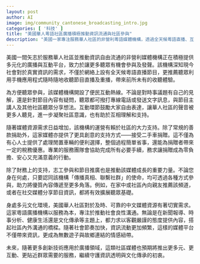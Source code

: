 ```yaml
---
layout: post
author: AI
image: img/community_cantonese_broadcasting_intro.jpg
categories: [ '科技' ]
title: "美國華人粵語社區廣播積極推動資訊流通與社區參與"
description: "美國一家專注服務華人社區的非營利粵語媒體機構，透過全天候粵語直播、互動熱線、志工推廣及創意捐贈，致力推動資訊透明、凝聚社區力量，並為聽眾提供多元參與和收聽體驗。該平台以嚴謹客觀的內容成為遊子與故鄉情感連結的重要橋樑，未來預期將引入更多創新互動服務，持續守護文化傳承。"
---
```

美國一間矢志於服務華人社區並推動資訊自由流通的非營利媒體機構正在積極提供多元化的廣播與互動平台，致力於讓更多聽眾有機會參與及發聲。該機構深知現今社會對於真實資訊的需求，不僅於網絡上設有全天候粵語直播節目，更推薦聽眾利用手機應用程式隨時隨地收聽節目直播及重播，帶來前所未有的收聽體驗。

為方便聽眾參與，該媒體機構開設了便民互動熱線。不論是對時事議題有自己的見解，還是針對節目內容有疑問，聽眾都可撥打專線電話或發送文字訊息，與節目主講人及其他社區聽眾分享想法。互動環節鼓勵大家自由表達，讓華人社區的聲音被更多人聽見，進一步凝聚社區意識，也有助於互相理解和支持。

隨著媒體資源需求日益增加，該機構的運營有賴於社區的大力支持。除了常規的善款捐助外，這家媒體亦提供了更具創意的支持方式——接受二手車捐贈。這不僅為有心人士提供了處理閒置車輛的便利選擇，整個過程簡單省事，還能為捐贈者帶來一定的稅務優惠。專業的服務團隊會協助完成所有必要手續，務求讓捐贈成為零負擔、安心又充滿意義的行動。

除了財務上的支持，志工參與和節目推廣也是推動該媒體成長的重要力量。不論您身在何處，只要認同該機構「傳播真相、聯繫社群」的使命，均可透過各種方式參與，助力將優質內容傳遞至更多角落。例如，在家中或社區內向親友推薦該頻道，或者在社交媒體分享節目資訊，都將有效擴展聽眾基礎。

身處多元文化環境，美國華人社區對於及時、可靠的中文媒體資源有著切實需求。這家粵語廣播機構以服務為本，專注於推動社會良性溝通。無論是在新聞報導、時事分析、健康生活還是文化傳承等主題上，都力求以客觀嚴謹的態度提供內容，搭起社區內外溝通的橋樑。隨著社會節奏加快，資訊流動更加頻繁，這樣的媒體平台不僅帶來資訊，更成為無數遊子與故鄉連結的情感紐帶。

未來，隨著更多創新技術應用於廣播領域，這類社區媒體也預期將推出更多元、更互動、更貼近群眾需要的服務，繼續守護資訊透明與文化傳承的初衷。